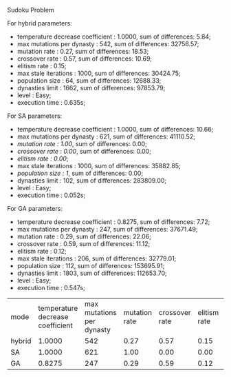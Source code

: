 Sudoku Problem

For hybrid parameters:
 - temperature decrease coefficient : 1.0000, sum of differences: 5.84;
 - max mutations per dynasty : 542, sum of differences: 32756.57;
 - mutation rate : 0.27, sum of differences: 18.53;
 - crossover rate : 0.57, sum of differences: 10.69;
 - elitism rate : 0.15;
 - max stale iterations : 1000, sum of differences: 30424.75;
 - population size : 64, sum of differences: 12688.33;
 - dynasties limit : 1662, sum of differences: 97853.79;
 - level : Easy;
 - execution time : 0.635s;



For SA parameters:
 - temperature decrease coefficient : 1.0000, sum of differences: 10.66;
 - max mutations per dynasty : 621, sum of differences: 41110.52;
 - <em>mutation rate : 1.00</em>, sum of differences: 0.00;
 - <em>crossover rate : 0.00</em>, sum of differences: 0.00;
 - <em>elitism rate : 0.00</em>;
 - max stale iterations : 1000, sum of differences: 35882.85;
 - <em>population size : 1</em>, sum of differences: 0.00;
 - dynasties limit : 102, sum of differences: 283809.00;
 - level : Easy;
 - execution time : 0.052s;



For GA parameters:
 - temperature decrease coefficient : 0.8275, sum of differences: 7.72;
 - max mutations per dynasty : 247, sum of differences: 37671.49;
 - mutation rate : 0.29, sum of differences: 22.06;
 - crossover rate : 0.59, sum of differences: 11.12;
 - elitism rate : 0.12;
 - max stale iterations : 206, sum of differences: 32779.01;
 - population size : 112, sum of differences: 153695.91;
 - dynasties limit : 1803, sum of differences: 112653.70;
 - level : Easy;
 - execution time : 0.547s;



<table><tr><td>mode<td>temperature
decrease
coefficient<td>max
mutations
per
dynasty<td>mutation
rate<td>crossover
rate<td>elitism
rate<td>max
stale
iterations<td>population
size<td>dynasties
limit<td>level<td>execution
time<tr><td>hybrid<td>1.0000<td>542<td>0.27<td>0.57<td>0.15<td>1000<td>64<td>1662<td>Easy<td>0.635s<tr><td>SA<td>1.0000<td>621<td>1.00<td>0.00<td>0.00<td>1000<td>1<td>102<td>Easy<td>0.052s<tr><td>GA<td>0.8275<td>247<td>0.29<td>0.59<td>0.12<td>206<td>112<td>1803<td>Easy<td>0.547s</table>
